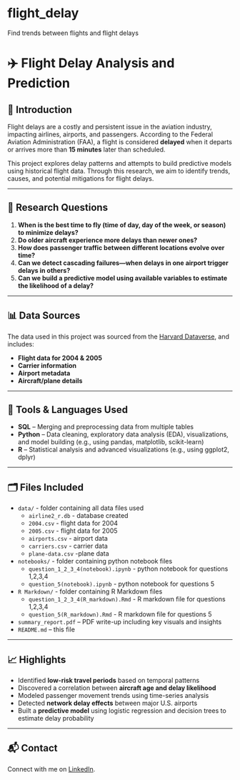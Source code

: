 # flight_delay
Find trends between flights and flight delays
# ✈️ Flight Delay Analysis and Prediction

## 📌 Introduction

Flight delays are a costly and persistent issue in the aviation industry, impacting airlines, airports, and passengers. According to the Federal Aviation Administration (FAA), a flight is considered **delayed** when it departs or arrives more than **15 minutes** later than scheduled.

This project explores delay patterns and attempts to build predictive models using historical flight data. Through this research, we aim to identify trends, causes, and potential mitigations for flight delays.

---

## 🎯 Research Questions

1. **When is the best time to fly (time of day, day of the week, or season) to minimize delays?**
2. **Do older aircraft experience more delays than newer ones?**
3. **How does passenger traffic between different locations evolve over time?**
4. **Can we detect cascading failures—when delays in one airport trigger delays in others?**
5. **Can we build a predictive model using available variables to estimate the likelihood of a delay?**

---

## 📊 Data Sources

The data used in this project was sourced from the [Harvard Dataverse](https://doi.org/10.7910/DVN/HG7NV7), and includes:

- **Flight data for 2004 & 2005**
- **Carrier information**
- **Airport metadata**
- **Aircraft/plane details**

---

## 🧰 Tools & Languages Used

- **SQL** – Merging and preprocessing data from multiple tables
- **Python** – Data cleaning, exploratory data analysis (EDA), visualizations, and model building (e.g., using pandas, matplotlib, scikit-learn)
- **R** – Statistical analysis and advanced visualizations (e.g., using ggplot2, dplyr)

---

## 🗂️ Files Included

- `data/` - folder containing all data files used
  - `airline2_r.db` - database created
  - `2004.csv` - flight data for 2004
  - `2005.csv` - flight data for 2005
  - `airports.csv` - airport data
  - `carriers.csv` - carrier data
  - `plane-data.csv` -plane data
- `notebooks/` - folder containing python notebook files
  - `question_1_2_3_4(notebook).ipynb` - python notebook for questions 1,2,3,4
  - `question_5(notebook).ipynb` - python notebook for questions 5
- `R Markdown/` - folder containing R Markdown files
  - `question_1_2_3_4(R_markdown).Rmd` - R markdown file for questions 1,2,3,4
  - `question_5(R_markdown).Rmd` - R markdown file for questions 5
- `summary_report.pdf` – PDF write-up including key visuals and insights
- `README.md` – this file

---

## 📈 Highlights

- Identified **low-risk travel periods** based on temporal patterns
- Discovered a correlation between **aircraft age and delay likelihood**
- Modeled passenger movement trends using time-series analysis
- Detected **network delay effects** between major U.S. airports
- Built a **predictive model** using logistic regression and decision trees to estimate delay probability

---

## 📬 Contact

Connect with me on [LinkedIn](https://www.linkedin.com/in/wei-yew-c-a809b828a/).
